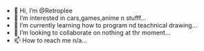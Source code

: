 - 👋 Hi, I’m @Retroplee
- 👀 I’m interested in cars,games,anime n stufff...
- 🌱 I’m currently learning how to program nd teachnical drawing...
- 💞️ I’m looking to collaborate on nothing at thr moment...
- 📫 How to reach me n/a...

